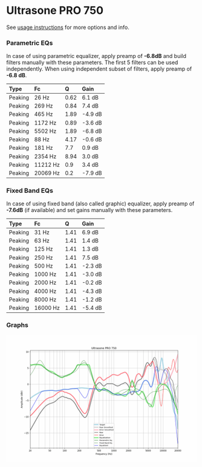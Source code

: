# Ultrasone PRO 750
See [usage instructions](https://github.com/jaakkopasanen/AutoEq#usage) for more options and info.

### Parametric EQs
In case of using parametric equalizer, apply preamp of **-6.8dB** and build filters manually
with these parameters. The first 5 filters can be used independently.
When using independent subset of filters, apply preamp of **-6.8 dB**.

| Type    | Fc       |    Q | Gain    |
|:--------|:---------|:-----|:--------|
| Peaking | 26 Hz    | 0.62 | 6.1 dB  |
| Peaking | 269 Hz   | 0.84 | 7.4 dB  |
| Peaking | 465 Hz   | 1.89 | -4.9 dB |
| Peaking | 1172 Hz  | 0.89 | -3.6 dB |
| Peaking | 5502 Hz  | 1.89 | -6.8 dB |
| Peaking | 88 Hz    | 4.17 | -0.6 dB |
| Peaking | 181 Hz   | 7.7  | 0.9 dB  |
| Peaking | 2354 Hz  | 8.94 | 3.0 dB  |
| Peaking | 11212 Hz | 0.9  | 3.4 dB  |
| Peaking | 20069 Hz | 0.2  | -7.9 dB |

### Fixed Band EQs
In case of using fixed band (also called graphic) equalizer, apply preamp of **-7.6dB**
(if available) and set gains manually with these parameters.

| Type    | Fc       |    Q | Gain    |
|:--------|:---------|:-----|:--------|
| Peaking | 31 Hz    | 1.41 | 6.9 dB  |
| Peaking | 63 Hz    | 1.41 | 1.4 dB  |
| Peaking | 125 Hz   | 1.41 | 1.3 dB  |
| Peaking | 250 Hz   | 1.41 | 7.5 dB  |
| Peaking | 500 Hz   | 1.41 | -2.3 dB |
| Peaking | 1000 Hz  | 1.41 | -3.0 dB |
| Peaking | 2000 Hz  | 1.41 | -0.2 dB |
| Peaking | 4000 Hz  | 1.41 | -4.3 dB |
| Peaking | 8000 Hz  | 1.41 | -1.2 dB |
| Peaking | 16000 Hz | 1.41 | -5.4 dB |

### Graphs
![](./Ultrasone%20PRO%20750.png)